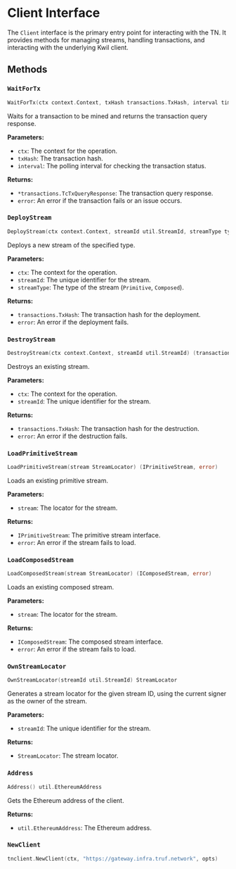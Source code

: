 # Client Interface

The `Client` interface is the primary entry point for interacting with the TN. It provides methods for managing streams, handling transactions, and interacting with the underlying Kwil client.

## Methods

### `WaitForTx`

```go
WaitForTx(ctx context.Context, txHash transactions.TxHash, interval time.Duration) (*transactions.TcTxQueryResponse, error)
```

Waits for a transaction to be mined and returns the transaction query response.

**Parameters:**
- `ctx`: The context for the operation.
- `txHash`: The transaction hash.
- `interval`: The polling interval for checking the transaction status.

**Returns:**
- `*transactions.TcTxQueryResponse`: The transaction query response.
- `error`: An error if the transaction fails or an issue occurs.

### `DeployStream`

```go
DeployStream(ctx context.Context, streamId util.StreamId, streamType types.StreamType) (transactions.TxHash, error)
```

Deploys a new stream of the specified type.

**Parameters:**
- `ctx`: The context for the operation.
- `streamId`: The unique identifier for the stream.
- `streamType`: The type of the stream (`Primitive`, `Composed`).

**Returns:**
- `transactions.TxHash`: The transaction hash for the deployment.
- `error`: An error if the deployment fails.

### `DestroyStream`

```go
DestroyStream(ctx context.Context, streamId util.StreamId) (transactions.TxHash, error)
```

Destroys an existing stream.

**Parameters:**
- `ctx`: The context for the operation.
- `streamId`: The unique identifier for the stream.

**Returns:**
- `transactions.TxHash`: The transaction hash for the destruction.
- `error`: An error if the destruction fails.

### `LoadPrimitiveStream`

```go
LoadPrimitiveStream(stream StreamLocator) (IPrimitiveStream, error)
```

Loads an existing primitive stream.

**Parameters:**
- `stream`: The locator for the stream.

**Returns:**
- `IPrimitiveStream`: The primitive stream interface.
- `error`: An error if the stream fails to load.

### `LoadComposedStream`

```go
LoadComposedStream(stream StreamLocator) (IComposedStream, error)
```

Loads an existing composed stream.

**Parameters:**
- `stream`: The locator for the stream.

**Returns:**
- `IComposedStream`: The composed stream interface.
- `error`: An error if the stream fails to load.

### `OwnStreamLocator`

```go
OwnStreamLocator(streamId util.StreamId) StreamLocator
```

Generates a stream locator for the given stream ID, using the current signer as the owner of the stream.

**Parameters:**
- `streamId`: The unique identifier for the stream.

**Returns:**
- `StreamLocator`: The stream locator.

### `Address`

```go
Address() util.EthereumAddress
```

Gets the Ethereum address of the client.

**Returns:**
- `util.EthereumAddress`: The Ethereum address.

### `NewClient`

```go
tnclient.NewClient(ctx, "https://gateway.infra.truf.network", opts)
```